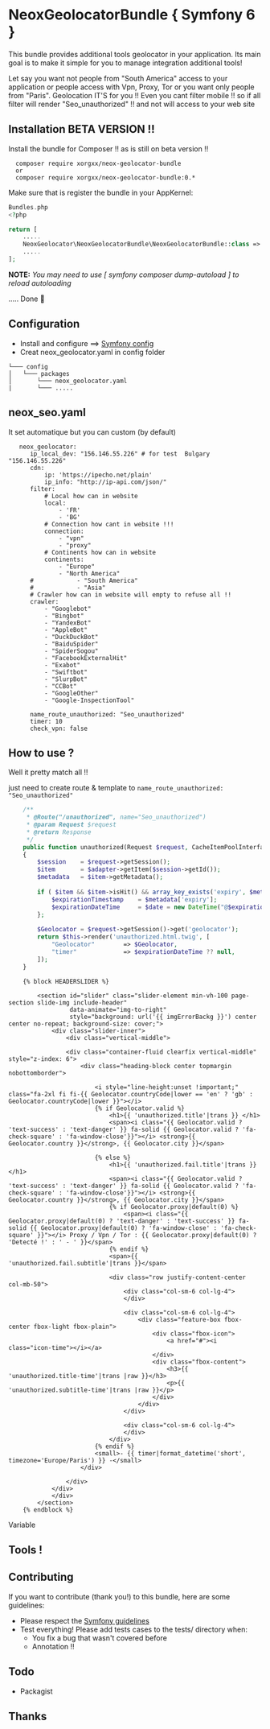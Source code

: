 # NeoxGeolocatorBundle { Symfony 6 }
This bundle provides additional tools geolocator in your application.
Its main goal is to make it simple for you to manage integration additional tools!

Let say you want not people from "South America" access to your application or people 
access with Vpn, Proxy, Tor or you want only people from "Paris". Geolocation IT'S for you !!
Even you cant filter mobile !! so if all filter will render "Seo_unauthorized" !! and not will access to your web site

## Installation BETA VERSION !!
Install the bundle for Composer !! as is still on beta version !!

````
  composer require xorgxx/neox-geolocator-bundle
  or 
  composer require xorgxx/neox-geolocator-bundle:0.*
````

Make sure that is register the bundle in your AppKernel:
```php
Bundles.php
<?php

return [
    .....
    NeoxGeolocator\NeoxGeolocatorBundle\NeoxGeolocatorBundle::class => ['all' => true],
    .....
];
```

**NOTE:** _You may need to use [ symfony composer dump-autoload ] to reload autoloading_

 ..... Done 🎈

## Configuration
* Install and configure  ==> [Symfony config](https://symfony.com/doc/current/notifier.html#installation)
* Creat neox_geolocator.yaml in config folder
```
└─── config
│   └─── packages
│       └─── neox_geolocator.yaml
|       └─── ..... 
```
## neox_seo.yaml
It set automatique but you can custom (by default)
```
   neox_geolocator:
      ip_local_dev: "156.146.55.226" # for test  Bulgary "156.146.55.226"
      cdn:
          ip: 'https://ipecho.net/plain'
          ip_info: "http://ip-api.com/json/"
      filter:
          # Local how can in website
          local:
              - 'FR'
              - 'BG'
          # Connection how cant in website !!!
          connection:
              - "vpn"
              - "proxy"
          # Continents how can in website
          continents:
              - "Europe"
              - "North America"
      #            - "South America"
      #            - "Asia"
      # Crawler how can in website will empty to refuse all !!
      crawler:
          - "Googlebot"
          - "Bingbot"
          - "YandexBot"
          - "AppleBot"
          - "DuckDuckBot"
          - "BaiduSpider"
          - "SpiderSogou"
          - "FacebookExternalHit"
          - "Exabot"
          - "Swiftbot"
          - "SlurpBot"
          - "CCBot"
          - "GoogleOther"
          - "Google-InspectionTool"
        
      name_route_unauthorized: "Seo_unauthorized"
      timer: 10
      check_vpn: false
```
## How to use ?
 Well it pretty match all !!

just need to create route & template to `name_route_unauthorized: "Seo_unauthorized"`
````php
    /**
     * @Route("/unauthorized", name="Seo_unauthorized")
     * @param Request $request
     * @return Response
     */
    public function unauthorized(Request $request, CacheItemPoolInterface  $adapter): Response
    {
        $session    = $request->getSession();
        $item       = $adapter->getItem($session->getId());
        $metadata   = $item->getMetadata();
        
        if ( $item && $item->isHit() && array_key_exists('expiry', $metadata)) {
            $expirationTimestamp    = $metadata['expiry'];
            $expirationDateTime     = $date = new DateTime("@$expirationTimestamp");
        };
        
        $Geolocator = $request->getSession()->get('geolocator');
        return $this->render('unauthorized.html.twig', [
            "Geolocator"        => $Geolocator,
            "timer"             => $expirationDateTime ?? null,
        ]);
    }
````

````twig
    {% block HEADERSLIDER %}
    
        <section id="slider" class="slider-element min-vh-100 page-section slide-img include-header"
                 data-animate="img-to-right"
                 style="background: url('{{ imgErrorBackg }}') center center no-repeat; background-size: cover;">
            <div class="slider-inner">
                <div class="vertical-middle">
    
                <div class="container-fluid clearfix vertical-middle" style="z-index: 6">
                    <div class="heading-block center topmargin nobottomborder">
    
                        <i style="line-height:unset !important;"  class="fa-2xl fi fi-{{ Geolocator.countryCode|lower == 'en' ? 'gb' : Geolocator.countryCode|lower }}"></i>
                        {% if Geolocator.valid %}
                            <h1>{{ 'unauthorized.title'|trans }} </h1>
                            <span><i class="{{ Geolocator.valid ? 'text-success' : 'text-danger' }} fa-solid {{ Geolocator.valid ? 'fa-check-square' : 'fa-window-close'}}"></i> <strong>{{ Geolocator.country }}</strong>, {{ Geolocator.city }}</span>
    
                        {% else %}
                            <h1>{{ 'unauthorized.fail.title'|trans }} </h1>
                            <span><i class="{{ Geolocator.valid ? 'text-success' : 'text-danger' }} fa-solid {{ Geolocator.valid ? 'fa-check-square' : 'fa-window-close'}}"></i> <strong>{{ Geolocator.country }}</strong>, {{ Geolocator.city }}</span>
                            {% if Geolocator.proxy|default(0) %}
                                <span><i class="{{ Geolocator.proxy|default(0) ? 'text-danger' : 'text-success' }} fa-solid {{ Geolocator.proxy|default(0) ? 'fa-window-close' : 'fa-check-square' }}"></i> Proxy / Vpn / Tor : {{ Geolocator.proxy|default(0) ? 'Detecté !' : ' - ' }}</span>
                            {% endif %}
                            <span>{{ 'unauthorized.fail.subtitle'|trans }}</span>
    
                            <div class="row justify-content-center col-mb-50">
                                <div class="col-sm-6 col-lg-4">
                                </div>
    
                                <div class="col-sm-6 col-lg-4">
                                    <div class="feature-box fbox-center fbox-light fbox-plain">
                                        <div class="fbox-icon">
                                            <a href="#"><i class="icon-time"></i></a>
                                        </div>
                                        <div class="fbox-content">
                                            <h3>{{ 'unauthorized.title-time'|trans |raw }}</h3>
                                            <p>{{ 'unauthorized.subtitle-time'|trans |raw }}</p>
                                        </div>
                                    </div>
                                </div>
    
                                <div class="col-sm-6 col-lg-4">
                                </div>
                            </div>
                        {% endif %}
                        <small>- {{ timer|format_datetime('short', timezone='Europe/Paris') }} -</small>
                    </div>
    
                </div>   
            </div>
            </div>
        </section>
    {% endblock %}
````

Variable 

## Tools !


## Contributing
If you want to contribute \(thank you!\) to this bundle, here are some guidelines:

* Please respect the [Symfony guidelines](http://symfony.com/doc/current/contributing/code/standards.html)
* Test everything! Please add tests cases to the tests/ directory when:
    * You fix a bug that wasn't covered before
    * Annotation !!
## Todo
* Packagist

## Thanks